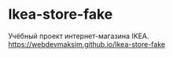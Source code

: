 # Ikea-store-fake
Учёбный проект интернет-магазина IKEA.
https://webdevmaksim.github.io/Ikea-store-fake
